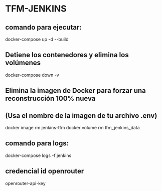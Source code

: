 # TFM-JENKINS
## comando para ejecutar:
docker-compose up -d --build  

## Detiene los contenedores y elimina los volúmenes
docker-compose down -v
## Elimina la imagen de Docker para forzar una reconstrucción 100% nueva
## (Usa el nombre de la imagen de tu archivo .env)
docker image rm jenkins-tfm
docker volume rm tfm_jenkins_data


## comando para logs:
docker-compose logs -f jenkins


## credencial id openrouter
openrouter-api-key